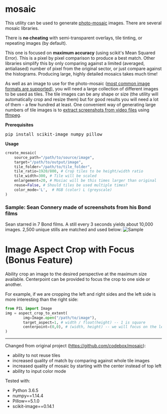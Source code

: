 # mosaic

This utility can be used to generate [photo-mosaic](http://en.wikipedia.org/wiki/Photographic_mosaic) images. There are several mosaic libraries.

There is **no cheating** with semi-transparent overlays, tile tinting, or repeating images (by default).

This one is focused on **maximum accuracy** (using scikit's Mean Squared Error). This is a pixel by pixel comparison to produce a best match. Other libraries simplify this by only comparing against a limited (averaged, antialiased) number of pixel from the original sector, or just compare against the histograms. Producing large, highly detailed mosaics takes much time!

As well as an image to use for the photo-mosaic ([most common image formats are supported](http://pillow.readthedocs.org/en/latest/handbook/image-file-formats.html)), you will need a large collection of different images to be used as tiles. The tile images can be any shape or size (the utility will automatically crop and resize them) but for good results you will need a lot of them - a few hundred at least. One convenient way of generating large numbers of tile images is to [extract screenshots from video files](https://trac.ffmpeg.org/wiki/Create%20a%20thumbnail%20image%20every%20X%20seconds%20of%20the%20video) using [ffmpeg](https://www.ffmpeg.org/).

**Prerequisites**
<pre>pip install scikit-image numpy pillow</pre>

**Usage**
```python
create_mosaic(
    source_path="/path/to/source/image", 
    target="/path/to/output/image", 
    tile_folder="/path/to/tile_folder",
    tile_ratio=1920/800, # Crop tiles to be height/width ratio
    tile_width=300, # Tile will be scaled
    enlargement=20, # Mosiac will be this times larger than original
    reuse=False, # Should tiles be used multiple times?
    color_mode='L',  # RGB (color) L (greyscale)
) 
```

### Sample: Sean Connery made of screenshots from his Bond films
Sean starred in 7 Bond films. A still every 3 seconds yields about 10,000 images. 2,500 unique stills are matched and used below:
![Sample](https://github.com/dvdtho/mosaic/blob/master/connery_old__3cc96.jpg)


# Image Aspect Crop with Focus (Bonus Feature)
Ability crop an image to the desired perspective at the maximum size available. Centerpoint can be provided to focus the crop to one side or another. 

For example, if we are cropping the left and right sides and the left side is more interesting than the right side:
```python   
from PIL import Image
img = aspect_crop_to_extent(
        img=Image.open("/path/to/image"), 
        target_aspect=1, # width / float(height) -- 1 is square
        centerpoint=(0,0), # (width, height) -- we will focus on the left, and crop from the right
)
```

------------
Changed from original project (https://github.com/codebox/mosaic):  
*   ability to not reuse tiles 
*   increased quality of match by comparing against whole tile images 
*   increased quality of mosaic by starting with the center instead of top left
*   ability to input color mode

Tested with:
*   Python 3.6.5
*   numpy==1.14.4
*   Pillow==5.1.0
*   scikit-image==0.14.1



